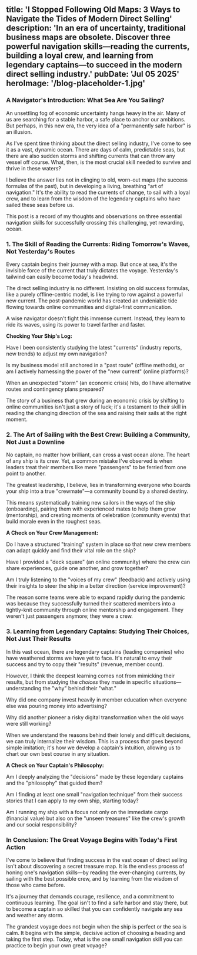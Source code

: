 
title: 'I Stopped Following Old Maps: 3 Ways to Navigate the Tides of Modern Direct Selling'
description: 'In an era of uncertainty, traditional business maps are obsolete. Discover three powerful navigation skills—reading the currents, building a loyal crew, and learning from legendary captains—to succeed in the modern direct selling industry.'
pubDate: 'Jul 05 2025'
heroImage: '/blog-placeholder-1.jpg'
---

### A Navigator's Introduction: What Sea Are You Sailing?

An unsettling fog of economic uncertainty hangs heavy in the air. Many of us are searching for a stable harbor, a safe place to anchor our ambitions. But perhaps, in this new era, the very idea of a "permanently safe harbor" is an illusion.

As I've spent time thinking about the direct selling industry, I've come to see it as a vast, dynamic ocean. There are days of calm, predictable seas, but there are also sudden storms and shifting currents that can throw any vessel off course. What, then, is the most crucial skill needed to survive and thrive in these waters?

I believe the answer lies not in clinging to old, worn-out maps (the success formulas of the past), but in developing a living, breathing "art of navigation." It's the ability to read the currents of change, to sail with a loyal crew, and to learn from the wisdom of the legendary captains who have sailed these seas before us.

This post is a record of my thoughts and observations on three essential navigation skills for successfully crossing this challenging, yet rewarding, ocean.

### 1. The Skill of Reading the Currents: Riding Tomorrow's Waves, Not Yesterday's Routes

Every captain begins their journey with a map. But once at sea, it's the invisible force of the current that truly dictates the voyage. Yesterday's tailwind can easily become today's headwind.

The direct selling industry is no different. Insisting on old success formulas, like a purely offline-centric model, is like trying to row against a powerful new current. The post-pandemic world has created an undeniable tide flowing towards online communities and digital-first communication.

A wise navigator doesn't fight this immense current. Instead, they learn to ride its waves, using its power to travel farther and faster.

**Checking Your Ship's Log:**

Have I been consistently studying the latest "currents" (industry reports, new trends) to adjust my own navigation?

Is my business model still anchored in a "past route" (offline methods), or am I actively harnessing the power of the "new current" (online platforms)?

When an unexpected "storm" (an economic crisis) hits, do I have alternative routes and contingency plans prepared?

The story of a business that grew during an economic crisis by shifting to online communities isn't just a story of luck; it's a testament to their skill in reading the changing direction of the sea and raising their sails at the right moment.

### 2. The Art of Sailing with the Best Crew: Building a Community, Not Just a Downline

No captain, no matter how brilliant, can cross a vast ocean alone. The heart of any ship is its crew. Yet, a common mistake I've observed is when leaders treat their members like mere "passengers" to be ferried from one point to another.

The greatest leadership, I believe, lies in transforming everyone who boards your ship into a true "crewmate"—a community bound by a shared destiny.

This means systematically training new sailors in the ways of the ship (onboarding), pairing them with experienced mates to help them grow (mentorship), and creating moments of celebration (community events) that build morale even in the roughest seas.

**A Check on Your Crew Management:**

Do I have a structured "training" system in place so that new crew members can adapt quickly and find their vital role on the ship?

Have I provided a "deck square" (an online community) where the crew can share experiences, guide one another, and grow together?

Am I truly listening to the "voices of my crew" (feedback) and actively using their insights to steer the ship in a better direction (service improvement)?

The reason some teams were able to expand rapidly during the pandemic was because they successfully turned their scattered members into a tightly-knit community through online mentorship and engagement. They weren't just passengers anymore; they were a crew.

### 3. Learning from Legendary Captains: Studying Their Choices, Not Just Their Results

In this vast ocean, there are legendary captains (leading companies) who have weathered storms we have yet to face. It's natural to envy their success and try to copy their "results" (revenue, member count).

However, I think the deepest learning comes not from mimicking their results, but from studying the *choices* they made in specific situations—understanding the "why" behind their "what."

Why did one company invest heavily in member education when everyone else was pouring money into advertising?

Why did another pioneer a risky digital transformation when the old ways were still working?

When we understand the reasons behind their lonely and difficult decisions, we can truly internalize their wisdom. This is a process that goes beyond simple imitation; it's how we develop a captain's intuition, allowing us to chart our own best course in any situation.

**A Check on Your Captain's Philosophy:**

Am I deeply analyzing the "decisions" made by these legendary captains and the "philosophy" that guided them?

Am I finding at least one small "navigation technique" from their success stories that I can apply to my own ship, starting today?

Am I running my ship with a focus not only on the immediate cargo (financial value) but also on the "unseen treasures" like the crew's growth and our social responsibility?

### In Conclusion: The Great Voyage Begins with Today's First Action

I've come to believe that finding success in the vast ocean of direct selling isn't about discovering a secret treasure map. It is the endless process of honing one's navigation skills—by reading the ever-changing currents, by sailing with the best possible crew, and by learning from the wisdom of those who came before.

It's a journey that demands courage, resilience, and a commitment to continuous learning. The goal isn't to find a safe harbor and stay there, but to become a captain so skilled that you can confidently navigate any sea and weather any storm.

The grandest voyage does not begin when the ship is perfect or the sea is calm. It begins with the simple, decisive action of choosing a heading and taking the first step. Today, what is the one small navigation skill you can practice to begin your own great voyage?
